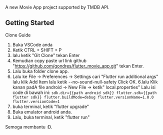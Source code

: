 A new Movie App project supported by TMDB API.

## Getting Started

Clone Guide
1. Buka VSCode anda
2. Ketik CTRL + SHIFT + P
3. lalu ketik "Git Clone" tekan Enter
4. Kemudian copy paste url link github "https://github.com/gondres/flutter_movie_app.git" tekan Enter.
5. Lalu buka folder clone app.
5. Lalu ke File → Preferences → Settings
   cari "Flutter run additional args"
   lalu klik Add Item
   lalu ketik --no-sound-null-safety
   Click OK.
6.lalu Klik kanan padA file android -> New File -> ketik" local.properties"
Lalu isi code di bawah ini:
``
sdk.dir={{path android sdk}}
flutter.sdk={{path flutter sdk}}
flutter.buildMode=debug
flutter.versionName=1.0.0
flutter.versionCode=1
``
7. buka terminal, ketik "flutter upgrade"
8. Buka emulator android anda.
9. Lalu, buka terminal, ketik "flutter run"

Semoga membantu :D.
